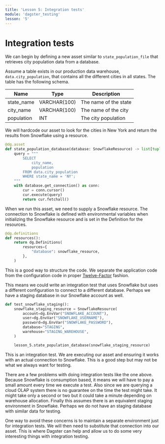 ```yaml
---
title: 'Lesson 5: Integration tests'
module: 'dagster_testing'
lesson: '5'
---
```


# Integration tests

We can begin by defining a new asset similar to `state_population_file` that retrieves city population data from a database.

Assume a table exists in our production data warehouse, `data.city_population`, that contains all the different cities in all states. The table has the following schema.

| Name | Type | Description |
| --- | --- | --- |
| state_name | VARCHAR(100) | The name of the state |
| city_name | VARCHAR(100) | The name of the city |
| population | INT | The city population |

We will hardcode our asset to look for the cities in New York and return the results from Snowflake using a resource.

```python
@dg.asset
def state_population_database(database: SnowflakeResource) -> list[tuple]:
    query = """
        SELECT
            city_name,
            population
        FROM data.city_population
        WHERE state_name = 'NY';
    """
    with database.get_connection() as conn:
        cur = conn.cursor()
        cur.execute(query)
        return cur.fetchall()
```

When we run this asset, we need to supply a Snowflake resource. The connection to Snowflake is defined with environmental variables when initializing the Snowflake resource and is set in the Definition for the resources.

```python
@dg.definitions
def resources():
    return dg.Definitions(
        resources={
            "database": snowflake_resource,
        },
    )
```

This is a good way to structure the code. We separate the application code from the configuration code in proper [Twelve-Factor](https://12factor.net/) fashion.

This means we could write an integration test that uses Snowflake but uses a different configuration to connect to a different database. Perhaps we have a staging database in our Snowflake account as well.

```python
def test_snowflake_staging():
    snowflake_staging_resource = SnowflakeResource(
        account=dg.EnvVar("SNOWFLAKE_ACCOUNT"),
        user=dg.EnvVar("SNOWFLAKE_USERNAME"),
        password=dg.EnvVar("SNOWFLAKE_PASSWORD"),
        database="STAGING",
        warehouse="STAGING_WAREHOUSE",
    )

    lesson_5.state_population_database(snowflake_staging_resource)
```

This is an integration test. We are executing our asset and ensuring it works with an actual connection to Snowflake. This is a good step but may not be what we always want for testing.

There are a few problems with doing integration tests like the one above. Because Snowflake is consumption based, it means we will have to pay a small amount every time we execute a test. Also since we are querying a cloud OLAP system there is no guarantee on the time the test might take. It might take only a second or two but it could take a minute depending on warehouse allocation. Finally this assumes there is an equivalent staging environment in Snowflake. Perhaps we do not have an staging database with similar data for testing.

One way to avoid these concerns is to maintain a separate environment just for integration tests. We will then need to substitute that connection into our asset. This is where Dagster can help and allow us to do some very interesting things with integration testing.
